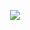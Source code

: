 <p align="center">
  
<img src='https://gistcdn.githack.com/vish192837/4994a683d9475139e1cc206dc8a65765/raw/0b6a0302362627e688462f7de6cf34dd432a3229/logo.svg' />
</p>
